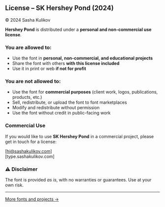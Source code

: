 ## License – SK Hershey Pond (2024)

© 2024 Sasha Kulikov

**Hershey Pond** is distributed under a **personal and non-commercial use license**.

### You are allowed to:
- Use the font in **personal, non-commercial, and educational projects**
- Share the font with others **with this license included**
- Use it in print or web **if not for profit**

### You are **not allowed** to:
- Use the font for **commercial purposes** (client work, logos, publications, products, etc.)
- Sell, redistribute, or upload the font to font marketplaces
- Modify and redistribute without permission
- Use the font without credit in public-facing work

### Commercial Use
If you would like to use **SK Hershey Pond** in a commercial project, please get in touch for a license:

[hi@sashakulikov.com]  
[type.sashakulikov.com]

### ⚠️ Disclaimer
The font is provided *as is*, with no warranties or guarantees. Use at your own risk.

---

[More fonts and projects →](type.sashakulikov.com)
